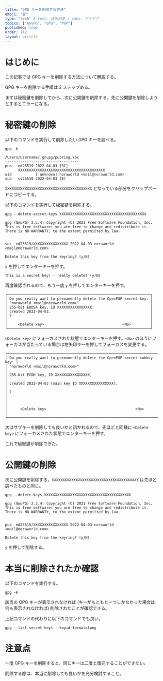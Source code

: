 ```yaml
---
title: "GPG キーを削除する方法"
emoji: "🗑"
type: "tech" # tech: 技術記事 / idea: アイデア
topics: ["GnuPG", "GPG", "PGP"]
published: true
order: 142
layout: article
---
```


# はじめに
この記事では GPG キーを削除する方法について解説する。

GPG キーを削除する手順は 2 ステップある。

まずは秘密鍵を削除してから、次に公開鍵を削除する。先に公開鍵を削除しようとするとエラーになる。



# 秘密鍵の削除
以下のコマンドを実行して削除したい GPG キーを調べる。

```shell
gpg -k
```

```
/Users/username/.gnupg/pubring.kbx
----------------------------------
pub   ed25519 2022-04-03 [SC]
      XXXXXXXXXXXXXXXXXXXXXXXXXXXXXXXXXXXXXXXX
uid           [ unknown] noraworld <mail@noraworld.com>
sub   cv25519 2022-04-03 [E]
```

`XXXXXXXXXXXXXXXXXXXXXXXXXXXXXXXXXXXXXXXX` となっている部分をクリップボードにコピーする。

以下のコマンドを実行して秘密鍵を削除する。

```shell
gpg --delete-secret-keys XXXXXXXXXXXXXXXXXXXXXXXXXXXXXXXXXXXXXXXX
```

```
gpg (GnuPG) 2.3.4; Copyright (C) 2021 Free Software Foundation, Inc.
This is free software: you are free to change and redistribute it.
There is NO WARRANTY, to the extent permitted by law.


sec  ed25519/XXXXXXXXXXXXXXXX 2022-04-03 noraworld <mail@noraworld.com>

Delete this key from the keyring? (y/N)
```

`y` を押してエンターキーを押す。

```
This is a secret key! - really delete? (y/N)
```

再度確認されるので、もう一度 `y` を押してエンターキーを押す。

```
┌──────────────────────────────────────────────────────────────────┐
│ Do you really want to permanently delete the OpenPGP secret key: │
│ "noraworld <mail@noraworld.com>"                                 │
│ 255-bit EDDSA key, ID XXXXXXXXXXXXXXXX,                          │
│ created 2022-04-03.                                              │
│ ?                                                                │
│                                                                  │
│     <Delete key>                                    <No>         │
└──────────────────────────────────────────────────────────────────┘
```

`<Delete key>` にフォーカスされた状態でエンターキーを押す。`<No>` のほうにフォーカスが当たっている場合は左矢印キーを押してフォーカスを変更する。

```
┌─────────────────────────────────────────────────────────────────────────┐
│ Do you really want to permanently delete the OpenPGP secret subkey key: │
│ "noraworld <mail@noraworld.com>"                                        │
│ 255-bit ECDH key, ID XXXXXXXXXXXXXXXX,                                  │
│ created 2022-04-03 (main key ID XXXXXXXXXXXXXXXX).                      │
│ ?                                                                       │
│                                                                         │
│      <Delete key>                                         <No>          │
└─────────────────────────────────────────────────────────────────────────┘
```

次はサブキーを削除しても良いかと訊かれるので、先ほどと同様に `<Delete key>` にフォーカスされた状態でエンターキーを押す。

これで秘密鍵が削除できた。



# 公開鍵の削除
次に公開鍵を削除する。`XXXXXXXXXXXXXXXXXXXXXXXXXXXXXXXXXXXXXXXX` は先ほど調べたものと同じ。

```shell
gpg --delete-keys XXXXXXXXXXXXXXXXXXXXXXXXXXXXXXXXXXXXXXXX
```

```
gpg (GnuPG) 2.3.4; Copyright (C) 2021 Free Software Foundation, Inc.
This is free software: you are free to change and redistribute it.
There is NO WARRANTY, to the extent permitted by law.


pub  ed25519/XXXXXXXXXXXXXXXX 2022-04-03 noraworld <mail@noraworld.com>

Delete this key from the keyring? (y/N)
```

`y` を押して削除する。



# 本当に削除されたか確認
以下のコマンドを実行する。

```shell
gpg -k
```

該当の GPG キーが表示されなければ (キーがもともと一つしかなかった場合は何も表示されなければ) 削除されたことが確認できる。

上記コマンドの代わりに以下のコマンドでも良い。

```shell
gpg --list-secret-keys --keyid-format=long
```



# 注意点
一度 GPG キーを削除すると、同じキーは二度と復元することができない。

削除する際は、本当に削除しても良いかを充分検討すること。
